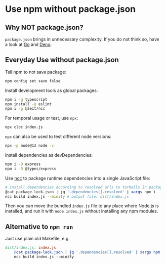 # Use npm without package.json

## Why NOT package.json?

`package.json` brings in unnecessary complexity.
If you do not think so, have a look at [Go] and [Deno].

[Go]: https://pkg.go.dev/
[Deno]: https://deno.land/std/manual.md

## Everyday Use without package.json

Tell npm to not save package:

```sh
npm config set save false
```

Install development tools as global packages:

```sh
npm i -g typescript
npm install -g eslint
npm i -g @zeit/ncc
```

For temporal usage or test, use `npx`:

```sh
npx cloc index.js
```

`npx` can also be used to test different node versions:

```sh
npx -p node@13 node -v
```

Install dependencies as devDependencies:

```sh
npm i -D express
npm i -D @types/express
```

Use [ncc] to package runtime dependencies into a single JavaScript file:

```sh
# install dependencies according to resolved urls to tarballs in package-lock.json
@cat package-lock.json | jq '.dependencies[].resolved' | xargs npm i --no-package-lock
ncc build index.js --minify # output file: dist/index.js
```

Then you can move the bundled `index.js` file to any place where Node.js is installed,
and run it with `node index.js` without installing any npm modules.

[ncc]: https://github.com/zeit/ncc/

## Alternative to `npm run`

Just use plain old Makefile, e.g.

```makefile
dist/index.js: index.js
	@cat package-lock.json | jq '.dependencies[].resolved' | xargs npm i --no-package-lock
	ncc build index.js --minify
```